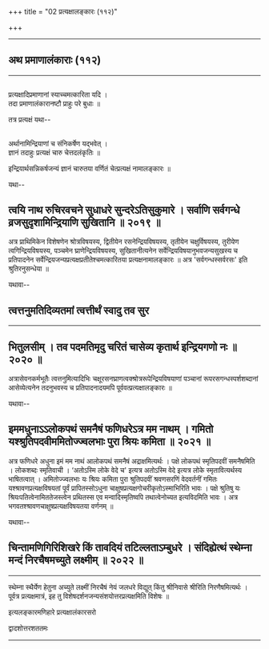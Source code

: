 +++
title = "02 प्रत्यक्षालङ्कारः (११२)"

+++


------------------------------------------------------------------------

## अथ प्रमाणालंकाराः (११२)

------------------------------------------------------------------------

## 

प्रत्यक्षादिप्रमाणानां स्याच्चमत्कारिता यदि ।  
तदा प्रमाणालंकारानष्टौ प्राहुः परे बुधाः ॥

तत्र प्रत्यक्षं यथा--

## 

अर्थानामिन्द्रियाणां च संनिकर्षेण यद्भवेत् ।  
ज्ञानं तदाहुः प्रत्यक्षं चारु चेत्तदलंकृतिः ॥

इन्द्रियार्थसन्निकर्षजन्यं ज्ञानं चारुतया वर्णितं चेत्प्रत्यक्षं
नामालङ्कारः ॥

यथा--



## त्वयि नाथ रुचिरवचने सुधाधरे सुन्दरेऽतिसुकुमारे । सर्वाणि सर्वगन्धे व्रजसुदृशामिन्द्रियाणि सुखितानि ॥ २०१९ ॥

अत्र प्राथिमिकेन विशेषणेन श्रोत्रविषयस्य, द्वितीयेन रसनेन्द्रियविषयस्य,
तृतीयेन चक्षुर्विषयस्य, तुरीयेण त्वगिन्द्रियविषयस्य, पञ्चमेन
घ्राणेन्द्रियविषयस्य, सुखितानीत्यनेन सर्वेन्द्रियविषयानुभवजन्यसुखस्य च
प्रतिपादनेन सर्वेन्द्रियजन्यप्रत्यक्षप्रतीतेश्चमत्कारितया
प्रत्यक्षनामालङ्कारः ॥ अत्र 'सर्वगन्धस्सर्वरसः' इति श्रुतिरनुसन्धेया ॥

यथावा--



## त्वत्तनुमतिदिव्यतमां त्वत्तीर्थं स्वादु तव सुर

------------------------------------------------------------------------

## भितुलसीम् । तव पदमतिमृदु चरितं चासेव्य कृतार्थ इन्द्रियगणो नः ॥ २०२० ॥

अत्रासेवनकर्मभूतैः त्वत्तनुमित्यादिभिः
चक्षूरसनघ्राणत्वक्श्रोत्ररूपेन्द्रियविषयाणां पञ्चानां
रूपरसगन्धस्पर्शशब्दानां आसेव्येत्यनेन तदनुभवस्य च प्रतिपादनादयमपि
पूर्ववत्प्रत्यक्षालङ्कारः ॥

यथावा--



## इममधुनाऽऽलोकपथं समनैषं फणिधरेऽत्र मम नाथम् । गमितो यश्श्रुतिपदवीममितोज्ज्वलभाः पुरा श्रियः कमिता ॥ २०२१ ॥

अत्र फणिधरे अधुना इमं मम नाथं आलोकपथं समनैषं अद्राक्षमित्यर्थः । पक्षे
लोकपथं स्मृतिपदवीं समनैषमिति । लोकशब्दः स्मृतिवाची । ‘अतोऽस्मि लोके वेदे
च' इत्यत्र अतोऽस्मि वेदे इत्यत्र लोके स्मृतावित्यर्थस्य भाषितत्वात् ।
अमितोज्ज्वलभाः यः श्रियः कमिता पुरा श्रुतिपदवीं श्रवणसरणिं वेदवर्तनीं
गमितः यश्श्रावणप्रत्यक्षविषयतां पूर्वं प्रापितस्सोऽधुना
चाक्षुषप्रत्यक्षगोचरीकृतोऽस्माभिरिति भावः । पक्षे श्रुतिषु यः
श्रियःपतित्वेनामिततेजस्त्वेन प्रथितस्स एव मन्वादिस्मृतिष्वपि
तथात्वेनोच्यत इत्यविदमिति भावः । अत्र
भगवतश्श्रावणचाक्षुषप्रत्यक्षविषयतया वर्णनम् ॥

यथावा--



## चिन्तामणिगिरिशिखरे किं तावदियं तटिल्लताऽम्बुधरे । संदिह्येत्थं स्थेम्ना मन्दं निरचैषमच्युते लक्ष्मीम् ॥ २०२२ ॥

------------------------------------------------------------------------

स्थेम्ना स्थैर्येण हेतुना अच्युते लक्ष्मीं निरचैषं नेयं जलधरे विद्युत्
किंतु श्रीनिवासे श्रीरिति निरणैषमित्यर्थः । पूर्वत्र प्रत्यक्षमात्रं, इह
तु विशेषदर्शनजन्यसंशयोत्तरप्रत्यक्षमिति विशेषः ॥

इत्यलङ्कारमणिहारे प्रत्यक्षालंकारसरो

द्वादशोत्तरशततमः

------------------------------------------------------------------------

